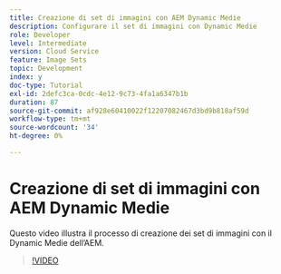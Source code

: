 ```yaml
---
title: Creazione di set di immagini con AEM Dynamic Medie
description: Configurare il set di immagini con Dynamic Medie
role: Developer
level: Intermediate
version: Cloud Service
feature: Image Sets
topic: Development
index: y
doc-type: Tutorial
exl-id: 2defc3ca-0cdc-4e12-9c73-4fa1a6347b1b
duration: 87
source-git-commit: af928e60410022f12207082467d3bd9b818af59d
workflow-type: tm+mt
source-wordcount: '34'
ht-degree: 0%

---
```


# Creazione di set di immagini con AEM Dynamic Medie

Questo video illustra il processo di creazione dei set di immagini con il Dynamic Medie dell’AEM.

>[!VIDEO](https://video.tv.adobe.com/v/335581?quality=12&learn=on)
